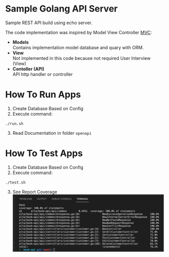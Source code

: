 # Sample Golang API Server

Sample REST API build using echo server.

The code implementation was inspired by Model View Controller [MVC](https://en.wikipedia.org/wiki/Model%E2%80%93view%E2%80%93controller):

-   **Models**<br/>Contains implementation model database and quary with ORM.
-   **View**<br/>Not implemented in this code because not required User Interview (View)
-   **Contoller (API)**<br/>API http handler or controller

# How To Run Apps

1. Create Database Based on Config
2. Execute command:
```console
./run.sh
```
3. Read Documentation in folder `openapi`

# How To Test Apps
1. Create Database Based on Config
2. Execute command:
```console
./test.sh
```
3. See Report Coverage
![alt text](https://github.com/iswanulumam/book-api/blob/master/coverage-test.png?raw=true)
